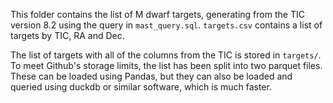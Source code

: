 This folder contains the list of M dwarf targets, generating from the TIC version 8.2 using the query in `mast_query.sql`. `targets.csv` contains a list of targets by TIC, RA and Dec.

The list of targets with all of the columns from the TIC is stored in `targets/`. To meet Github's storage limits, the list has been split into two parquet files. These can be loaded using Pandas, but they can also be loaded and queried using duckdb or similar software, which is much faster. 